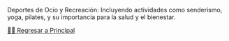 Deportes de Ocio y Recreación: Incluyendo actividades como senderismo, yoga, pilates, y su importancia para la salud y el bienestar.


[☝🏻 Regresar a Principal](/articulos.md)